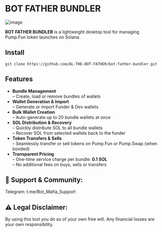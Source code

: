 # BOT FATHER BUNDLER

![image](https://github.com/user-attachments/assets/12915a14-0d77-4711-9928-9473ebcfa420)

**BOT FATHER BUNDLER** is a lightweight desktop tool for managing Pump.Fun token launches on Solana.

## Install

```git clone https://github.com/AL-THE-BOT-FATHER/bot-father-bundler.git```

## Features

- **Bundle Management**  
  – Create, load or remove bundles of wallets  
- **Wallet Generation & Import**  
  – Generate or import Funder & Dev wallets  
- **Bulk Wallet Creation**  
  – Auto-generate up to 20 bundle wallets at once  
- **SOL Distribution & Recovery**  
  – Quickly distribute SOL to all bundle wallets  
  – Recover SOL from selected wallets back to the funder  
- **Token Transfers & Sells**  
  – Seamlessly transfer or sell tokens on Pump.Fun or Pump.Swap (when bonded)  
- **Transparent Pricing**  
  – One-time service charge per bundle: **0.1 SOL**  
  – No additional fees on buys, sells or transfers  

## 💬 Support & Community: 

Telegram: t.me/Bot_Mafia_Support

## ⚠️ Legal Disclaimer: 

By using this tool you do so of your own free will. Any financial losses are your own responsibility.
